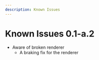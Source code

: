 ```yaml
---
description: Known Issues
---
```


# Known Issues 0.1-a.2

* Aware of broken renderer
  * A braking fix for the renderer
